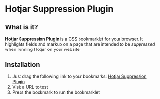 ﻿# Hotjar Suppression Plugin

## What is it?

**Hotjar Suppression Plugin** is a CSS bookmarklet for your browser. It highlights fields and markup on a page that are intended to be _suppressed_ when running Hotjar on your website.

## Installation

1. Just drag the following link to your bookmarks: [Hotjar Suppression Plugin](https://www.google.com)
2. Visit a URL to test
3. Press the bookmark to run the bookmarklet